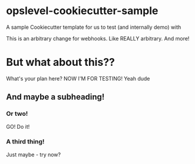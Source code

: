 # opslevel-cookiecutter-sample

A sample Cookiecutter template for us to test (and internally demo) with

This is an arbitrary change for webhooks. Like REALLY arbitrary. And more!


# But what about this??
What's your plan here? NOW I'M FOR TESTING! Yeah dude

## And maybe a subheading!

### Or two!

GO! Do it!

### A third thing!

Just maybe - try now?
